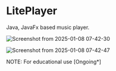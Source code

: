 # LitePlayer
Java, JavaFx based music player.

![Screenshot from 2025-01-08 07-42-30](https://github.com/user-attachments/assets/f01d96bf-1cea-4382-b70b-8e3a78c8f3f8)


![Screenshot from 2025-01-08 07-42-47](https://github.com/user-attachments/assets/1d742eb4-59f3-4f8c-9256-714a9f8e957e)

NOTE: For educational use
[Ongoing*]
